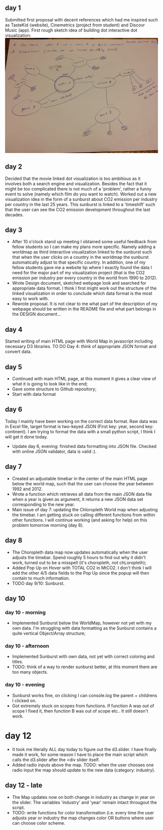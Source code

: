 ## day 1
Submitted first proposal with decent references which had me inspired such as TasteKid (website), Cinemetrics (project from student) and Discovr Music (app). First rough sketch idea of building dot interactive dot visualization:
![](doc/rough_sketch.jpg)

## day 2
Decided that the movie linked dot visualization is too ambitious as it involves both a search engine and visualization. Besides the fact that it might be too complicated there is not much of a 'problem', rather a funny event to solve (namely which film do you want to watch). Worked out a new visualization idea in the form of a sunburst about CO2 emission per industry per country in the last 25 years. This sunburst is linked to a 'timeshift' such that the user can see the CO2 emission development throughout the last decades.

## day 3
- After 10 o'clock stand up meeting I obtained some useful feedback from fellow students so I can make my plans more specific. Namely adding a worldmap as third interactive visualization linked to the sunburst such that when the user clicks on a country in the worldmap the sunburst automatically adjust to that specific country. In addition, one of my fellow students gave me a website tip where I exactly found the data I need for the major part of my visualization project (that is the CO2 emission per industry per every country in the world from 1990 to 2012).
- Wrote Design document, sketched webpage look and searched for appropriate data format. I think I first might work out the structure of the linked visualization in order to conclude which data format is the most easy to work with.
- Rewrote proposal. It is not clear to me what part of the description of my webpage should be written in the README file and what part belongs in the DESIGN document...

## day 4
Started writing of main HTML page with World Map in javascript including necessary D3 libraries. TO DO Day 4: think of appropriate JSON format and convert data.

## day 5
- Continued with main HTML page, at this moment it gives a clear view of what it is going to look like in the end;
- Gave some structure to Github repository;
- Start with data format

## day 6
Today I mainly have been working on the correct data format. Raw data was in Excel file, target format is two-keyed JSON (First key: year, second key: continent). I am trying to format the data with a small python script, I think I will get it done today.
- Update day 6, evening: finished data formatting into JSON file. Checked with online JSON validator, data is valid :).

## day 7
- Created an adjustable timebar in the center of the main HTML page below the world map, such that the user can choose the year between 1992 and 2012.
- Wrote a function which retrieves all data from the main JSON data file when a year is given as argument, it returns a new JSON data set corresponding to the new year.
- Main issue of day 7: updating the Chloropleth World map when adjusting the timebar. I am getting stuck on calling different functions from within other functions. I will continue working (and asking for help) on this problem tomorrow morning (day 8).

## day 8
- The Choropleth data map now updates automatically when the user adjusts the timebar. Spend roughly 5 hours to find out why it didn't work, turned out to be a misspell (it's choropleth, not chLoropleth);
- Added Pop Up on Hover with TOTAL CO2 in MtCO2. I don't think I will add the other 4/5 data fields to the Pop Up since the popup will then contain to much information.
- TODO day 9/10: Sunburst.

## day 10
### day 10 - morning
- Implemented Sunburst below the WorldMap, however not yet with my own data. I'm struggling with data formatting as the Sunburst contains a quite vertical Object/Array structure;

### day 10 - afternoon
- Implemented Sunburst with own data, not yet with correct coloring and titles.
- TODO: think of a way to render sunburst better, at this moment there are too many objects.

### day 10 - evening
- Sunburst works fine, on clicking I can console.log the parent + childrens I clicked on.
- Got extremely stuck on scopes from functions. If function A was out of scope I fixed it, then function B was out of scope etc.. It still doesn't work.

# day 12
- It took me literally ALL day today to figure out the d3.slider. I have finally made it work, for some reason I have to place the main script which calls the d3.slider after the <div slider itself.
- Added radio inputs above the map. TODO: when the user chooses one radio input the map should update to the new data (category: industry).

## day 12 - late
- The Map updates now on both change in industry as change in year on the slider. The variables 'industry' and 'year' remain intact througout the script.
- TODO: write functions for color transformation (i.e. every time the user adjusts year or industry the map changes color OR buttons where user can choose color scheme.
